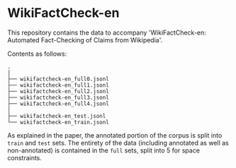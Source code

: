 # WikiFactCheck-en

This repository contains the data to accompany 
'WikiFactCheck-en: Automated Fact-Checking of Claims from Wikipedia'.
  
Contents as follows:
```
.
│
├── wikifactcheck-en_full0.jsonl
├── wikifactcheck-en_full1.jsonl
├── wikifactcheck-en_full2.jsonl
├── wikifactcheck-en_full3.jsonl
├── wikifactcheck-en_full4.jsonl
│
├── wikifactcheck-en_test.jsonl
└── wikifactcheck-en_train.jsonl
```

As explained in the paper, the annotated portion of the corpus is split into `train` and `test` sets.
The entirety of the data (including annotated as well as non-annotated) is contained in the `full` sets, split into 5 for space constraints.
